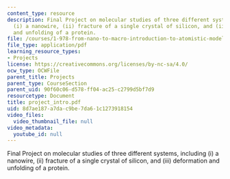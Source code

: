 ```yaml
---
content_type: resource
description: Final Project on molecular studies of three different systems, including
  (i) a nanowire, (ii) fracture of a single crystal of silicon, and (iii) deformation
  and unfolding of a protein.
file: /courses/1-978-from-nano-to-macro-introduction-to-atomistic-modeling-techniques-january-iap-2007/8d7ae187a7dac9be7da61c1273918154_project_intro.pdf
file_type: application/pdf
learning_resource_types:
- Projects
license: https://creativecommons.org/licenses/by-nc-sa/4.0/
ocw_type: OCWFile
parent_title: Projects
parent_type: CourseSection
parent_uid: 90f60c06-d578-ff04-ac25-c2799d5bf7d9
resourcetype: Document
title: project_intro.pdf
uid: 8d7ae187-a7da-c9be-7da6-1c1273918154
video_files:
  video_thumbnail_file: null
video_metadata:
  youtube_id: null
---
```

Final Project on molecular studies of three different systems, including (i) a nanowire, (ii) fracture of a single crystal of silicon, and (iii) deformation and unfolding of a protein.